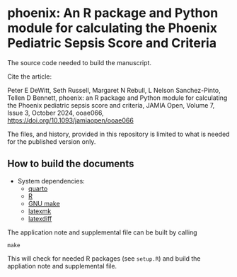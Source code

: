 # phoenix: An R package and Python module for calculating the Phoenix Pediatric Sepsis Score and Criteria

The source code needed to build the manuscript.

Cite the article:

Peter E DeWitt, Seth Russell, Margaret N Rebull, L Nelson Sanchez-Pinto, Tellen
D Bennett, phoenix: an R package and Python module for calculating the Phoenix
pediatric sepsis score and criteria, JAMIA Open, Volume 7, Issue 3, October
2024, ooae066, https://doi.org/10.1093/jamiaopen/ooae066

The files, and history, provided in this repository is limited to what is needed
for the published version only.

## How to build the documents

* System dependencies:
  * [quarto](https://quarto.org/)
  * [R](https://cran.r-project.org/)
  * [GNU make](https://www.gnu.org/software/make/)
  * [latexmk](https://ctan.org/pkg/latexmk)
  * [latexdiff](https://ctan.org/pkg/latexdiff?lang=en)

The application note and supplemental file can be built by calling

    make

This will check for needed R packages (see `setup.R`) and build the appliation
note and supplemental file.
